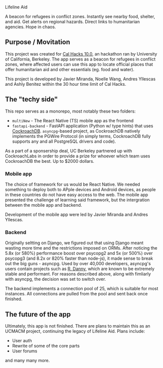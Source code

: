  Lifeline Aid 

A beacon for refugees in conflict zones. Instantly see nearby food, shelter, and aid. Get alerts on regional hazards. Direct links to humanitarian agencies. Hope in chaos.

## Purpose / Movitation

This project was created for [Cal Hacks 10.0](https://www.calhacks.io/), an hackathon ran by University of California, Berkeley. The app serves as a beacon for refugees in conflict zones, where affected users can use this app to locate official places that offer humanitarian aid and other essentials (eg. food and water). 

This project is developed by Javier Miranda, Noelle Wang, Andres Yllescas and Ashly Benitez within the 30 hour time limit of Cal Hacks.

## The "techy side"

This repo serves as a monorepo, most notably these two folders:

- `multiNew` - The React Native (TS) mobile app as the frontend
- `fastapi-backend` - FastAPI application (Python w/ type hints) that uses [CockroachDB](https://www.cockroachlabs.com/). `asyncpg`-based project, as CockroachDB natively implements the PGWire Protocol (in simply terms, CockroachDB fully supports any and all PostgreSQL drivers and code).

As a part of a sponsership deal, UC Berkeley partnered up with CockroachLabs in order to provide a prize for whoever which team uses CockroachDB the best. Up to $2000 dollars.

### Mobile app

The choice of framework for us would be React Native. We needed something to deploy both to APple devices and Android devices, as people in these countries do not have easy access to the web. The mobile app presented the challenge of learning said framework, but the intergration between the mobile app and backend. 

Development of the mobile app were led by Javier Miranda and Andres Yllescas.

### Backend

Originally seltting on Django, we figured out that using Django meant wasting more time and the restrictions imposed on ORMs. After noticing the 5.8x (or 580%) performance boost over psycopg2 and 5x (or 500%) over psycopg3 (and 8.2x or 820% faster than node-js), it made sense to break out the big guns - asyncpg. Used by over 40,000 developers, asyncpg's users contain projects such as [R. Danny](https://github.com/Rapptz/RoboDanny), which are known to be extremely stable and performant. For reasons described above, along with fimliarly with asyncpg, the decision was set to switch over. 

The backend implements a connection pool of 25, which is suitable for most instances. All connections are pulled from the pool and sent back once finished. 

## The future of the app

Ultimately, this app is not finished. There are plans to maintain this as an UCMACM project, continuing the legacy of Lifeline Aid. Plans include:

- User auth
- Rewrite of some of the core parts
- User forums

and many many more.




